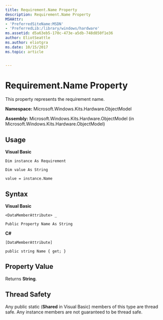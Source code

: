 ```yaml
---
title: Requirement.Name Property
description: Requirement.Name Property
MSHAttr:
- 'PreferredSiteName:MSDN'
- 'PreferredLib:/library/windows/hardware'
ms.assetid: d5a63eb5-170c-473e-a5db-748d850f1e36
author: EliotSeattle
ms.author: eliotgra
ms.date: 10/15/2017
ms.topic: article


---
```


# Requirement.Name Property


This property represents the requirement name.

**Namespace:** Microsoft.Windows.Kits.Hardware.ObjectModel

**Assembly:** Microsoft.Windows.Kits.Hardware.ObjectModel (in Microsoft.Windows.Kits.Hardware.ObjectModel)

## <span id="Usage"></span><span id="usage"></span><span id="USAGE"></span>Usage


**Visual Basic**

`Dim instance As Requirement`

`Dim value As String`

`value = instance.Name`

## <span id="Syntax"></span><span id="syntax"></span><span id="SYNTAX"></span>Syntax


**Visual Basic**

`<DataMemberAttribute> _`

`Public Property Name As String`

**C#**

`[DataMemberAttribute]`

`public string Name { get; }`

## <span id="Property_Value"></span><span id="property_value"></span><span id="PROPERTY_VALUE"></span>Property Value


Returns **String**.

## <span id="Thread_Safety"></span><span id="thread_safety"></span><span id="THREAD_SAFETY"></span>Thread Safety


Any public static (**Shared** in Visual Basic) members of this type are thread safe. Any instance members are not guaranteed to be thread safe.

 

 






